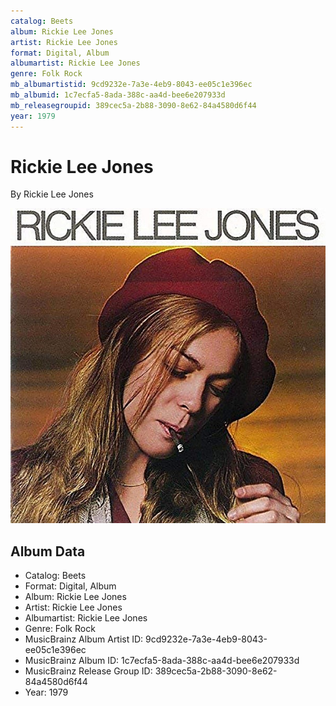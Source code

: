 ```yaml
---
catalog: Beets
album: Rickie Lee Jones
artist: Rickie Lee Jones
format: Digital, Album
albumartist: Rickie Lee Jones
genre: Folk Rock
mb_albumartistid: 9cd9232e-7a3e-4eb9-8043-ee05c1e396ec
mb_albumid: 1c7ecfa5-8ada-388c-aa4d-bee6e207933d
mb_releasegroupid: 389cec5a-2b88-3090-8e62-84a4580d6f44
year: 1979
---
```


# Rickie Lee Jones

By Rickie Lee Jones

![](../../assets/beetscovers/Rickie_Lee_Jones-Rickie_Lee_Jones.jpg)

## Album Data

- Catalog: Beets
- Format: Digital, Album
- Album: Rickie Lee Jones
- Artist: Rickie Lee Jones
- Albumartist: Rickie Lee Jones
- Genre: Folk Rock
- MusicBrainz Album Artist ID: 9cd9232e-7a3e-4eb9-8043-ee05c1e396ec
- MusicBrainz Album ID: 1c7ecfa5-8ada-388c-aa4d-bee6e207933d
- MusicBrainz Release Group ID: 389cec5a-2b88-3090-8e62-84a4580d6f44
- Year: 1979

